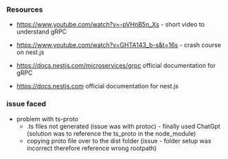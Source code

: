 ### Resources

- https://www.youtube.com/watch?v=-pVHnB5n_Xs - short video to understand gRPC

- https://www.youtube.com/watch?v=GHTA143_b-s&t=16s - crash course on nest.js

- https://docs.nestjs.com/microservices/grpc official documentation for gRPC

- https://docs.nestjs.com official documentation for nest.js

### issue faced

- problem with ts-proto
  - .ts files not generated (issue was with protoc) - finally used ChatGpt (solution was to reference the ts_proto in the node_module)
  - copying proto file over to the dist folder (issue - folder setup was incorrect therefore reference wrong rootpath)
